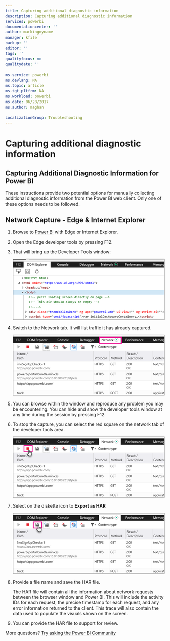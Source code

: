 ```yaml
---
title: Capturing additional diagnostic information
description: Capturing additional diagnostic information
services: powerbi
documentationcenter: ''
author: markingmyname
manager: kfile
backup: ''
editor: ''
tags: ''
qualityfocus: no
qualitydate: ''

ms.service: powerbi
ms.devlang: NA
ms.topic: article
ms.tgt_pltfrm: NA
ms.workload: powerbi
ms.date: 06/28/2017
ms.author: maghan

LocalizationGroup: Troubleshooting
---
```

# Capturing additional diagnostic information
## Capturing Additional Diagnostic Information for Power BI
These instructions provide two potential options for manually collecting additional diagnostic information from the Power BI web client.  Only one of these options needs to be followed.

## Network Capture - Edge & Internet Explorer
1. Browse to [Power BI](https://app.powerbi.com) with Edge or Internet Explorer.
2. Open the Edge developer tools by pressing F12.
3. That will bring up the Developer Tools window: 
   
   ![](media/service-admin-capturing-additional-diagnostic-information-for-power-bi/edge-developer-tools.png)
4. Switch to the Network tab. It will list traffic it has already captured. 
   
   ![](media/service-admin-capturing-additional-diagnostic-information-for-power-bi/edge-network-tab.png)
5. You can browse within the window and reproduce any problem you may be encountering. You can hide and show the developer tools window at any time during the session by pressing F12.
6. To stop the capture, you can select the red square on the network tab of the developer tools area.
   
   ![](media/service-admin-capturing-additional-diagnostic-information-for-power-bi/edge-network-tab-stop.png)
7. Select on the diskette icon to **Export as HAR**
   
   ![](media/service-admin-capturing-additional-diagnostic-information-for-power-bi/edge-network-tab-save.png)
8. Provide a file name and save the HAR file.
   
    The HAR file will contain all the information about network requests between the browser window and Power BI.  This will include the activity IDs for each request, the precise timestamp for each request, and any error information returned to the client.  This trace will also contain the data used to populate the visuals shown on the screen.
9. You can provide the HAR file to support for review.

More questions? [Try asking the Power BI Community](http://community.powerbi.com/)

